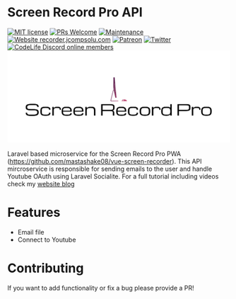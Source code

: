 # Screen Record Pro API
[![MIT license](https://img.shields.io/badge/License-MIT-blue.svg)](https://lbesson.mit-license.org/)
[![PRs Welcome](https://img.shields.io/badge/PRs-welcome-brightgreen.svg?style=flat-square)](http://makeapullrequest.com)
[![Maintenance](https://img.shields.io/badge/Maintained%3F-yes-green.svg)](https://github.com/mastashake08/screen-recorder-api/graphs/commit-activity)
[![Website recorder.jcompsolu.com](https://img.shields.io/website-up-down-green-red/http/shields.io.svg)](https://screen-recorder-micro.jcompsolu.com/)
[![Patreon](https://badgen.net/badge/icon/patreon?icon=patreon&label)](https://https://patron.com/mastashake08)
[![Twitter](https://badgen.net/badge/icon/twitter?icon=twitter&label)](https://twitter.com/jyroneparker)
[![CodeLife Discord online members](https://badgen.net/discord/online-members/j3ATUEW)](https://discord.gg/j3ATUEW)
![Screen Record Pro logo](https://github.com/mastashake08/vue-screen-recorder/blob/main/public/cover.png)

Laravel based microservice for the Screen Record Pro PWA (https://github.com/mastashake08/vue-screen-recorder). This API mircroservice is responsible for sending emails to the user and handle Youtube OAuth using Laravel Socialite. For a full tutorial including videos check my [website blog](https://jyroneparker.com/2021/10/05/creating-a-screen-recorder-and-email-microservice-with-vue-js-mediarecorder-api-and-laravel-php-framework/)
# Features
- Email file
- Connect to Youtube


# Contributing
If you want to add functionality or fix a bug please provide a PR!

